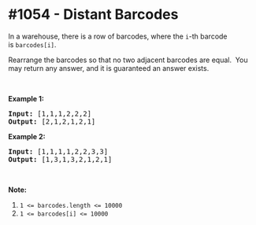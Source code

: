 # \#1054 - Distant Barcodes
<p>In a warehouse, there is a row of barcodes, where the <code>i</code>-th barcode is&nbsp;<code>barcodes[i]</code>.</p>

<p>Rearrange the barcodes so that no two adjacent barcodes are equal.&nbsp; You may return any answer, and it is guaranteed an answer exists.</p>

<p>&nbsp;</p>

<p><strong>Example 1:</strong></p>

<pre>
<strong>Input: </strong><span id="example-input-1-1">[1,1,1,2,2,2]</span>
<strong>Output: </strong><span id="example-output-1">[2,1,2,1,2,1]</span>
</pre>

<div>
<p><strong>Example 2:</strong></p>

<pre>
<strong>Input: </strong><span id="example-input-2-1">[1,1,1,1,2,2,3,3]</span>
<strong>Output: </strong><span id="example-output-2">[1,3,1,3,2,1,2,1]</span></pre>
</div>

<p>&nbsp;</p>

<p><strong>Note:</strong></p>

<ol>
	<li><code>1 &lt;= barcodes.length &lt;= 10000</code></li>
	<li><code>1 &lt;= barcodes[i] &lt;= 10000</code></li>
</ol>

<div>
<div>&nbsp;</div>
</div>